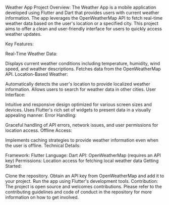 Weather App
Project Overview:
The Weather App is a mobile application developed using Flutter and Dart that provides users with current weather information. The app leverages the OpenWeatherMap API to fetch real-time weather data based on the user's location or a specified city. This project aims to offer a clean and user-friendly interface for users to quickly access weather updates.

Key Features:

Real-Time Weather Data:

Displays current weather conditions including temperature, humidity, wind speed, and weather descriptions.
Fetches data from the OpenWeatherMap API.
Location-Based Weather:

Automatically detects the user's location to provide localized weather information.
Allows users to search for weather data in other cities.
User Interface:

Intuitive and responsive design optimized for various screen sizes and devices.
Uses Flutter's rich set of widgets to present data in a visually appealing manner.
Error Handling:

Graceful handling of API errors, network issues, and user permissions for location access.
Offline Access:

Implements caching strategies to provide weather information even when the user is offline.
Technical Details:

Framework: Flutter
Language: Dart
API: OpenWeatherMap (requires an API key)
Permissions: Location access for fetching local weather data
Getting Started:

Clone the repository.
Obtain an API key from OpenWeatherMap and add it to your project.
Run the app using Flutter's development tools.
Contribution:
The project is open source and welcomes contributions. Please refer to the contributing guidelines and code of conduct in the repository for more information on how to get involved.

